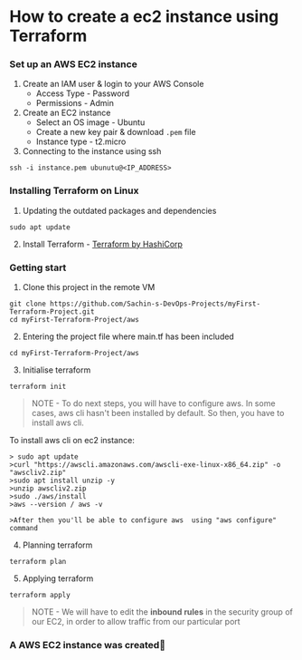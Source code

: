 # How to create a ec2 instance using Terraform


### Set up an AWS EC2 instance

1. Create an IAM user & login to your AWS Console
    - Access Type - Password
    - Permissions - Admin
2. Create an EC2 instance
    - Select an OS image - Ubuntu
    - Create a new key pair & download `.pem` file
    - Instance type - t2.micro
3. Connecting to the instance using ssh
```
ssh -i instance.pem ubunutu@<IP_ADDRESS>
```

### Installing Terraform on Linux

1. Updating the outdated packages and dependencies
```
sudo apt update
```
2. Install Terraform - [Terraform by HashiCorp](https://developer.hashicorp.com/terraform/install#linux) 


### Getting start

1. Clone this project in the remote VM
```
git clone https://github.com/Sachin-s-DevOps-Projects/myFirst-Terraform-Project.git
cd myFirst-Terraform-Project/aws
```
2. Entering the project file where main.tf has been included
```
cd myFirst-Terraform-Project/aws
```

3. Initialise terraform
```
terraform init

```
> NOTE - To do next steps, you will have to configure aws. In some cases, aws cli hasn't been installed by default. So then, you have to install aws cli.

To install aws cli on ec2 instance:
```
> sudo apt update
>curl "https://awscli.amazonaws.com/awscli-exe-linux-x86_64.zip" -o "awscliv2.zip"
>sudo apt install unzip -y
>unzip awscliv2.zip
>sudo ./aws/install
>aws --version / aws -v                                     

>After then you'll be able to configure aws  using "aws configure" command
```

4. Planning terraform
```
terraform plan
```
5. Applying terraform
```
terraform apply
```
> NOTE - We will have to edit the **inbound rules** in the security group of our EC2, in order to allow traffic from our particular port

### A AWS EC2 instance was created🎉
